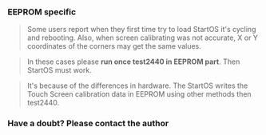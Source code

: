 ### EEPROM specific ###

> Some users report when they first time try to load StartOS it's cycling and rebooting. Also, when screen calibrating was not accurate, X or Y coordinates of the corners may get the same values.

> In these cases please **run once test2440 in EEPROM part**.
> Then StartOS must work.

> It's because of the differences in hardware.
> The StartOS writes the Touch Screen calibration data in EEPROM using other methods then test2440.


### Have a doubt? Please contact the author ###